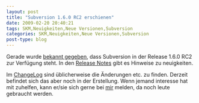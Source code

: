 ```yaml
---
layout: post
title: "Subversion 1.6.0 RC2 erschienen"
date: 2009-02-20 20:40:21
tags: SKM,Neuigkeiten,Neue Versionen,Subversion
categories: SKM,Neuigkeiten,Neue Versionen,Subversion
post-type: blog
---
```

Gerade wurde [bekannt gegeben](http://subversion.tigris.org/ds/viewMessage.do?dsForumId=445&dsMessageId=1200068 ), dass Subversion in der Release 1.6.0 RC2 
zur Verfügung steht. In den [Release Notes](http://subversion.tigris.org/svn_1.6_releasenotes.html ) gibt es Hinweise zu neuigkeiten.

Im [ChangeLog](http://svn.collab.net/repos/svn/tags/1.6.0-rc2/CHANGES) sind üblicherweise die Änderungen etc. zu finden. 
Derzeit befindet sich das aber noch in der Erstellung.  Wenn jemand interesse hat mit zuhelfen, kann er/sie sich gerne bei 
[mir](mailto:volunteers@soebes.de) melden, da noch leute gebraucht werden.
